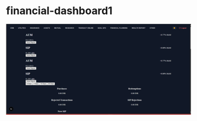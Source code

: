 # financial-dashboard1
![image alt](https://github.com/vishveshvar/financial-dashboard1/blob/ccdb3493cfb829577888aecd5a97df2fd6b3aeb9/dark%20theme.png)
